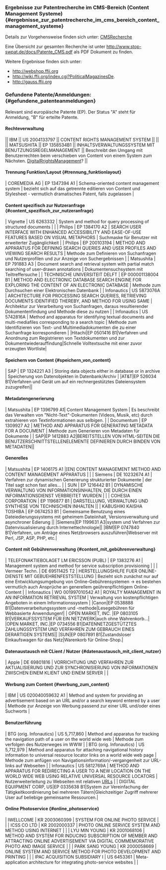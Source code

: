 ### Ergebnisse zur Patentrecherche im CMS-Bereich (Content Management Systeme) {#ergebnisse_zur_patentrecherche_im_cms_bereich_content_management_systeme}

Details zur Vorgehensweise finden sich unter:
[CMSRecherche](http://kwiki.ffii.org/index.cgi?CMSRecherche04De "wikilink")

Eine Übersicht zur gesamten Recherche ist unter [
<http://www.stop-swpat.de/docs/Patente_CMS.pdf>](//www.stop-swpat.de/docs/Patente_CMS.pdf "wikilink")
als PDF Dokument zu finden.

Weitere Ergebnisse finden sich unter:

-   [ <http://webshop.ffii.org>](//webshop.ffii.org "wikilink")
-   [
    <http://wiki.ffii.org/index.cgi?PoliticalMagazinesDe>](//wiki.ffii.org/index.cgi?PoliticalMagazinesDe "wikilink").
-   [ <http://gauss.ffii.org>](//gauss.ffii.org "wikilink")

### Gefundene Patente/Anmeldungen: {#gefundene_patenteanmeldungen}

Relevant sind europäische Patente (EP). Der Status \"A\" steht für
Anmeldung, \"B\" für erteilte Patente.

#### Rechteverwaltung

\|\| IBM \|\| US 2004133797 \|\| CONTENT RIGHTS MANAGEMENT SYSTEM \|\|
\|\| \|\| MATSUSHITA \|\| EP 1358534B1 \|\| INHALTSVERWALTUNGSSYSTEM MIT
BENUTZUNGSREGELMANAGEMENT \|\| Beschreibt den Umgang mit Benutzerrechten
beim verschieben von Content von einem System zum Nächsten.
[DigitalRrightsManagement](DigitalRrightsManagement "wikilink")? \|\|

#### Trennung Funktion/Layout {#trennung_funktionlayout}

\| COREMEDIA AG \| EP 1347394 A1 \| Schema-oriented content management
system \| bezieht sich auf das getrennte editieren von Content und
Stylesheet - vermutlich dramatisches Patent, falls zugelassen \|

#### Content spezifisch zur Nutzeranfrage {#content_spezifisch_zur_nutzeranfrage}

\| Vignette \| US 6263332 \| System and method for query processing of
structured documents \| \| \| Philips \| EP 1384170 A2 \| SEARCH USER
INTERFACE WITH ENHANCED ACCESSIBILITY AND EASE-OF-USE FEATURES BASED ON
VISUAL METAPHORS \| Suchmaske für Benutzer mit erweiterter
Zugänglichkeit \| \| Philips \| EP 200103194 \| METHOD AND APPARATUS FOR
DEFINING SEARCH QUERIES AND USER PROFILES AND VIEWING SEARCH RESULTS \|
Methode zum Definieren von Suchanfragen und Nutzerprofilen und zur
Anzeige von Suchergebnissen \| \| Matsushita \| EP 791883 A3 \| Document
search and retrieval system with partial match searching of user-drawn
annotations \| Dokumentensuchsystem mit Teiltreffersuche \| \|
TECHNISCHE UNIVERSITEIT DELFT \| EP 000001138004 B1 \| METHOD AND
ELECTRONIC DATABASE SEARCH ENGINE FOR EXPLORING THE CONTENT OF AN
ELECTRONIC DATABASE \| Methode zum Durchsuchen einer Elektronischen
Datenbank \| \| Infonautics \| US 5873076A \| ARCHITECTURE FOR
PROCESSING SEARCH QUERIES, RETRIEVING DOCUMENTS IDENTIFIED THEREBY, AND
METHOD FOR USING SAME \| Architektur zur Verarbeitung von Suchanfragen,
daraus resultierender Dokumentenfindung und Methode diese zu nutzen \|
\| Infonautics \| US 5742816A \| Method and apparatus for identifying
textual documents and multi-mediafiles corresponding to a search topic
\| Methode zum Identifizieren von Text- und Multimediadokumenten die zu
einer Suchanfrage korrespondieren \| \|Hitachi\|EP 0501416 B1\|Verfahren
und Anordnung zum Registrieren von Textdokumenten und zur
Dokumentwiederauffindung\|Schnelle Volltextsuche mit einer zuvor
erzeugten Wortliste\|

#### Speichern von Content {#speichern_von_content}

\| SAP \| EP 1324221 A3 \| Storing data objects either in database or in
archive \| Speicherung von Datenobjekten in Datenbank/Archiv \|
\|AT&T\|EP 526034 B1\|Verfahren und Gerät um auf ein rechnergestütztes
Dateiensystem zuzugreifen\|\|

#### Metadatengenerierung

\| Matsushita \| EP 1396799 A1\| Content Management System \| Es
beschreibt das Verwalten von \"Nicht-Text\"-Dokumenten (Videos, Musik,
etc) durch extrahieren von Textinformationen aus selbigen. \| \|
Documentum \| EP 1309927 A2 \| METHOD AND APPARATUS FOR GENERATING
METADATA FOR A DOCUMENT \| Methode zum Generieren von Metadaten für
Dokumente \| \| SAP\|EP 1412883 A2\|BEREITSTELLEN VON HTML-SEITEN DIE
BENUTZERSCHNITTSTELLENELEMENTE DEFINIEREN DURCH BINDEN VON METADATEN\|\|

#### Generelles

\| Matsushita \| EP 1406175 A1 \|\[EN\] CONTENT MANAGEMENT METHOD AND
CONTENT MANAGEMENT APPARATUS \| \| \| Siemens \| DE 10232674 A1 \|
Verfahren zur dynamischen Generierung strukturierter Dokumente \| der
Titel sagt schon fast alles\... \| \| SUN \| EP 1216442 B1 \| DYNAMISCHE
VERWALTUNG VON INFORMATIONSINHALTEN, DIE DURCH EINEN INFORMATIONSDIENST
VERBREITET WURDEN \| \| \| COHESIA CORPORATION \| EP 1196877 B1 \|
DARSTELLUNG, VERWALTUNG UND SYNTHESE VON TECHNISCHEN INHALTEN \|\| \|
KABUSHIKI KAISHA TOSHIBA \| EP 0674253 B1 \| Gemeinsame Benutzung eines
Dateiedierungssystems mit geheimem Dateiinhalt, Versionsverwaltung und
asynchroner Edierung \|\| \|Siemens\|EP 1199631 A3\|system und Verfahren
zur Datenvisualisierung durch Internettechnologie\|\| \|IBM\|EP 0747840
B1\|Verfahren, um Anträge eines Netzbrowsers auszuführen\|Webserver mit
Perl, JSP, ASP, PHP, etc.\|

#### Content mit Gebührenverwaltung {#content_mit_gebührenverwaltung}

\| TELEFONAKTIEBOLAGET LM ERICSSON (PUBL) \| EP 1383276 A1 \| Management
system and method for service subscription provisioning \| \| \| Vermeer
Techn. \| DE 69511425 T2 \| HERSTELLUNGSHILFE FUER ONLINE-DIENSTE MIT
GEBUEHRENFESTSTELLUNG \| Bezieht sich zunächst nur auf eine
Entwicklungsumgebung von Online-Gebührensystemen -\> es bestehen
vermutlich auch Ansprüche an generellem geührenpflichtigem
Online-Content \| \| Infonautics \| WO 001997010542 A1 \| ROYALTY
MANAGEMENT IN AN INFORMATION RETRIEVAL SYSTEM \| Verwaltung von
kostenpflichtigen Angeboten in einem Informationssystem \| \|Canon\|EP
0538888 B1\|Datenverarbeitungssystem und -methode\|Lesegebühren für
Webbasierte Anwendungen!\| \| OPEN MARKET, INC. \|EP 0803105
B1\|VERKAUFSSYSTEM FÜR EIN NETZWERK\|auch ohne Wahrenkorb\...\| \|OPEN
MARKET, INC.\|EP 0734556 B1\|DATENNETZGESTÜTZTES ZAHLUNGSSYSTEM UND
VERFAHREN ZUM GEBRAUCH EINES DERARTIGEN SYSTEMS\|\| \|SUN\|EP 0807891
B1\|Zustandsloser Einkaufswagen für das Netz\|Warenkorb für
Online-Shop.\|

#### Datenaustausch mit CLient / Nutzer {#datenaustausch_mit_client_nutzer}

\| Apple \| DE 69801816 \| VORRICHTUNG UND VERFAHREN ZUR AKTUALISIERUNG
UND ZUR SYNCHRONISIERUNG VON INFORMATIONEN ZWISCHEN EINEM KLIENT UND
EINEM SERVER \| \|

#### Werbung zum Content {#werbung_zum_content}

\| IBM \| US 020040059632 A1 \| Method and system for providing an
advertisement based on an URL and/or a search keyword entered by a user
\| Methode zur Anzeige von Werbung passend zur einer URL und/oder eines
Suchworts \|

#### Benutzerführung

\| BTG (orig. Infonautics) \| US 5,717,860 \| Method and apparatus for
tracking the navigation path of a user on the world wide web \| Methode
zum verfolgen des Nutzerweges im WWW \| \| BTG (orig. Infonautics) \| US
5,712,979 \| Method and apparatus for attaching navigational history
information to universal resource locator links on a world wide web page
\| Methode zum anfügen von Navigationsinformation/-vergangenheit zur
URL-links auf Webseiten \| \| Infonautics \| US 5812769A \| METHOD AND
APPARATUS FOR REDIRECTING A USER TO A NEW LOCATION ON THE WORLD WIDE WEB
USING RELATIVE UNIVERSAL RESOURCE LOCATORS \| Nutzerweiterleitung zu
Webseiten mit relativen [URLs](URLs "wikilink") \| \| DIGITAL EQUIPMENT
CORP, US\|EP 0335638 B1\|System zur Vereinfachung der
Tätigkeitkoordinierung bei mehreren Tätern\|Gleichzeitiger Zugriff
mehrerer User auf beliebige gemeinsame Ressourcen.\|

#### Online Photoservice {#online_photoservice}

\| IWELLCOME \| KR 2003060399 \| SYSTEM FOR ONLINE PHOTO SERVICE \| \|
\| ICSS CO LTD \| KR 2002000337 \| PHOTO ONLINE SERVICE SYSTEM AND
METHOD USING INTERNET \| \| \| LYU MIN YOUNG \| KR 2001068106 \| METHOD
AND SYSTEM FOR INDUCING SUBSCRIPTION OF MEMBER AND ATTRACTING ONLINE
ADVERTISEMENT VIA DIGITAL COMMEMORATIVE PHOTO AND IMAGE SERVICE \| \| \|
PARK SANG YOUNG \| KR 2000058669 \| ONLINE SYSTEM AND SERVICE METHOD FOR
PHOTO DEVELOPMENT AND PRINTING \| \| \| IPAC ACQUISITION SUBSIDIARY I \|
US 6453361 \| Meta-application architecture for integrating
photo-service websites \| \|
